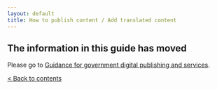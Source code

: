 ```yaml
---
layout: default
title: How to publish content / Add translated content
---
```


## The information in this guide has moved

Please go to [Guidance for government digital publishing and services](https://www.gov.uk/government-digital-guidance/content-publishing).

[< Back to contents](http://alphagov.github.io/inside-government-admin-guide/)
